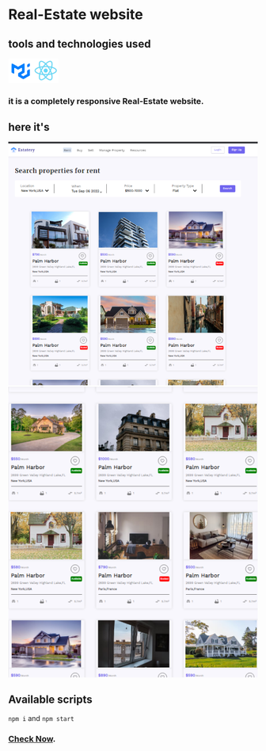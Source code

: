 # Real-Estate website

## tools and technologies used
<img width='10%' src="./src/Images/mui.png"/><img width='10%' src="./src/Images/react.png"/>

### it is a completely responsive Real-Estate website.

## here it's
<img src="./src/Images/estate1.png"/>
<img src="./src/Images/estate2.png"/>

## Available scripts

`npm i` and `npm start`

### [Check Now](https://nidhisharma63.github.io/Real-Estate-website/).

